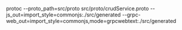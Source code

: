 protoc --proto_path=src/proto src/proto/crudService.proto --js_out=import_style=commonjs:./src/generated --grpc-web_out=import_style=commonjs,mode=grpcwebtext:./src/generated